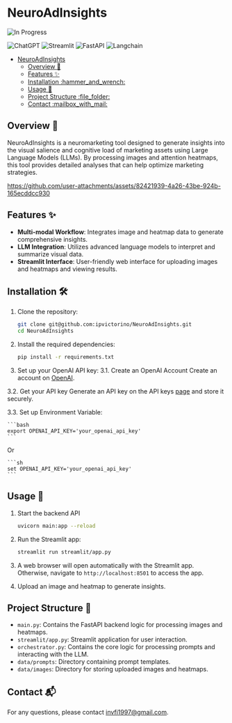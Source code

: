 # NeuroAdInsights
![In Progress](https://img.shields.io/badge/Status-In%20Progress-blue)

![ChatGPT](https://img.shields.io/badge/OpenAI-%23412991?logo=openai&logoColor=white)
![Streamlit](https://img.shields.io/badge/Streamlit-%235F4687?logo=streamlit&logoColor=white)
![FastAPI](https://img.shields.io/badge/FastAPI-%2300C7B7?logo=fastapi&logoColor=white)
![Langchain](https://img.shields.io/badge/Langchain-%23FFD166?logo=langchain&logoColor=white)

- [NeuroAdInsights](#neuroadinsights)
  - [Overview :book:](#overview-book)
  - [Features :sparkles:](#features-sparkles)
  - [Installation :hammer\_and\_wrench:](#installation-hammer_and_wrench)
  - [Usage :rocket:](#usage-rocket)
  - [Project Structure :file\_folder:](#project-structure-file_folder)
  - [Contact :mailbox\_with\_mail:](#contact-mailbox_with_mail)

## Overview :book:
NeuroAdInsights is a neuromarketing tool designed to generate insights into the visual salience and cognitive load of marketing assets using Large Language Models (LLMs). By processing images and attention heatmaps, this tool provides detailed analyses that can help optimize marketing strategies.



https://github.com/user-attachments/assets/82421939-4a26-43be-924b-165ecddcc930







## Features :sparkles:
- **Multi-modal Workflow**: Integrates image and heatmap data to generate comprehensive insights.
- **LLM Integration**: Utilizes advanced language models to interpret and summarize visual data.
- **Streamlit Interface**: User-friendly web interface for uploading images and heatmaps and viewing results.

## Installation :hammer_and_wrench:
1. Clone the repository:
    ```sh
    git clone git@github.com:ipvictorino/NeuroAdInsights.git
    cd NeuroAdInsights
    ```

2. Install the required dependencies:
    ```sh
    pip install -r requirements.txt
    ```

3. Set up your OpenAI API key:
3.1. Create an OpenAI Account
    Create an account on [OpenAI](https://platform.openai.com/).

3.2. Get your API key
    Generate an API key on the API keys [page](https://platform.openai.com/account/api-keys) and store it securely.

3.3. Set up Environment Variable:

    ```bash
    export OPENAI_API_KEY='your_openai_api_key'
    ```
    
  Or
    
    ```sh
    set OPENAI_API_KEY='your_openai_api_key'
    ```

## Usage :rocket:
1. Start the backend API 
    ```sh
    uvicorn main:app --reload
    ```
2. Run the Streamlit app:
    ```sh
    streamlit run streamlit/app.py
    ```
3. A web browser will open automatically with the Streamlit app. Otherwise, navigate to `http://localhost:8501` to access the app.

4. Upload an image and heatmap to generate insights.

## Project Structure :file_folder:

- `main.py`: Contains the FastAPI backend logic for processing images and heatmaps.
- `streamlit/app.py`: Streamlit application for user interaction.
- `orchestrator.py`: Contains the core logic for processing prompts and interacting with the LLM.
- `data/prompts`: Directory containing prompt templates.
- `data/images`: Directory for storing uploaded images and heatmaps.


## Contact :mailbox_with_mail:
For any questions, please contact [invfi1997@gmail.com](mailto:invfi1997@gmail.com).
